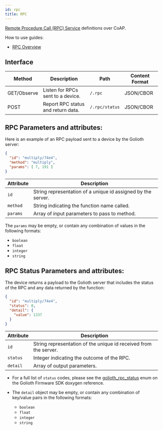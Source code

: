 ```yaml
---
id: rpc
title: RPC
---
```


[Remote Procedure Call (RPC) Service](/device-management/rpc) definitions over
CoAP.

How to use guides:

- [RPC Overview](/device-management/rpc)

## Interface

| Method      | Description                        | Path              | Content Format |
| ----------- | ---------------------------------- | ----------------- | -------------- |
| GET/Observe | Listen for RPCs sent to a device.  | `/.rpc`           | JSON/CBOR      |
| POST        | Report RPC status and return data. | `/.rpc/status`    | JSON/CBOR      |

## RPC Parameters and attributes:

Here is an example of an RPC payload sent to a device by the Golioth server:

```json
{
  "id": "multiply/74e4",
  "method": "multiply",
  "params": [ 7, 191 ]
}
```

| Attribute | Description                                                  |
| --------- | ------------------------------------------------------------ |
| `id`      | String representation of a unique id assigned by the server. |
| `method`  | String indicating the function name called.                  |
| `params`  | Array of input parameters to pass to method.                 |

The `params` may be empty, or contain any combination of values in the following
formats:

- `boolean`
- `float`
- `integer`
- `string`

## RPC Status Parameters and attributes:

The device returns a payload to the Golioth server that includes the status of
the RPC and any data returned by the function:

```json
{
  "id": "multiply/74e4",
  "status": 0,
  "detail": {
    "value": 1337
  }
}
```

| Attribute | Description                                                      |
| --------- | ---------------------------------------------------------------- |
| `id`      | String representation of the unique id received from the server. |
| `status`  | Integer indicating the outcome of the RPC.                       |
| `detail`  | Array of output parameters.                                      |

- For a full list of `status` codes, please see the
  [golioth_rpc_status](https://firmware-sdk-docs.golioth.io/group__golioth__rpc.html)
  enum on the Golioth Firmware SDK doxygen reference.

- The `detail` object may be empty, or contain any combination of key/value
  pairs in the following formats:
    - `boolean`
    - `float`
    - `integer`
    - `string`
